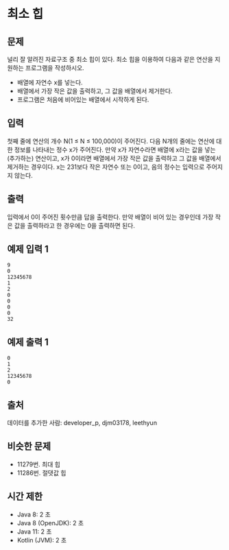# 최소 힙

## 문제
널리 잘 알려진 자료구조 중 최소 힙이 있다. 최소 힙을 이용하여 다음과 같은 연산을 지원하는 프로그램을 작성하시오.

- 배열에 자연수 x를 넣는다. 
- 배열에서 가장 작은 값을 출력하고, 그 값을 배열에서 제거한다.
- 프로그램은 처음에 비어있는 배열에서 시작하게 된다.

## 입력
첫째 줄에 연산의 개수 N(1 ≤ N ≤ 100,000)이 주어진다. 다음 N개의 줄에는 연산에 대한 정보를 나타내는 정수 x가 주어진다. 
만약 x가 자연수라면 배열에 x라는 값을 넣는(추가하는) 연산이고, x가 0이라면 배열에서 가장 작은 값을 출력하고 그 값을 배열에서 제거하는 경우이다. 
x는 231보다 작은 자연수 또는 0이고, 음의 정수는 입력으로 주어지지 않는다.

## 출력
입력에서 0이 주어진 횟수만큼 답을 출력한다. 만약 배열이 비어 있는 경우인데 가장 작은 값을 출력하라고 한 경우에는 0을 출력하면 된다.

## 예제 입력 1
```
9
0
12345678
1
2
0
0
0
0
32
```

## 예제 출력 1
```
0
1
2
12345678
0
```
## 출처
데이터를 추가한 사람: developer_p, djm03178, leethyun

## 비슷한 문제
- 11279번. 최대 힙
- 11286번. 절댓값 힙

## 시간 제한
- Java 8: 2 초
- Java 8 (OpenJDK): 2 초
- Java 11: 2 초
- Kotlin (JVM): 2 초